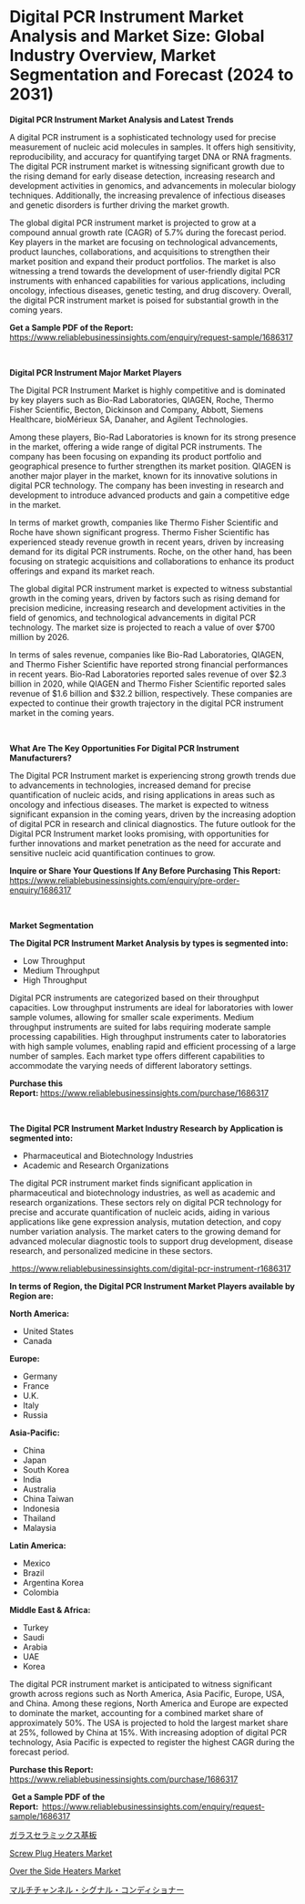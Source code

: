 <p><h1>Digital PCR Instrument Market Analysis and Market Size: Global Industry Overview, Market Segmentation and Forecast (2024 to 2031)</h1></p><p><strong>Digital PCR Instrument Market Analysis and Latest Trends</strong></p>
<p><p>A digital PCR instrument is a sophisticated technology used for precise measurement of nucleic acid molecules in samples. It offers high sensitivity, reproducibility, and accuracy for quantifying target DNA or RNA fragments. The digital PCR instrument market is witnessing significant growth due to the rising demand for early disease detection, increasing research and development activities in genomics, and advancements in molecular biology techniques. Additionally, the increasing prevalence of infectious diseases and genetic disorders is further driving the market growth.</p><p>The global digital PCR instrument market is projected to grow at a compound annual growth rate (CAGR) of 5.7% during the forecast period. Key players in the market are focusing on technological advancements, product launches, collaborations, and acquisitions to strengthen their market position and expand their product portfolios. The market is also witnessing a trend towards the development of user-friendly digital PCR instruments with enhanced capabilities for various applications, including oncology, infectious diseases, genetic testing, and drug discovery. Overall, the digital PCR instrument market is poised for substantial growth in the coming years.</p></p>
<p><strong>Get a Sample PDF of the Report:&nbsp;</strong> <a href="https://www.reliablebusinessinsights.com/enquiry/request-sample/1686317">https://www.reliablebusinessinsights.com/enquiry/request-sample/1686317</a></p>
<p>&nbsp;</p>
<p><strong>Digital PCR Instrument Major Market Players</strong></p>
<p><p>The Digital PCR Instrument Market is highly competitive and is dominated by key players such as Bio-Rad Laboratories, QIAGEN, Roche, Thermo Fisher Scientific, Becton, Dickinson and Company, Abbott, Siemens Healthcare, bioMérieux SA, Danaher, and Agilent Technologies. </p><p>Among these players, Bio-Rad Laboratories is known for its strong presence in the market, offering a wide range of digital PCR instruments. The company has been focusing on expanding its product portfolio and geographical presence to further strengthen its market position. QIAGEN is another major player in the market, known for its innovative solutions in digital PCR technology. The company has been investing in research and development to introduce advanced products and gain a competitive edge in the market.</p><p>In terms of market growth, companies like Thermo Fisher Scientific and Roche have shown significant progress. Thermo Fisher Scientific has experienced steady revenue growth in recent years, driven by increasing demand for its digital PCR instruments. Roche, on the other hand, has been focusing on strategic acquisitions and collaborations to enhance its product offerings and expand its market reach.</p><p>The global digital PCR instrument market is expected to witness substantial growth in the coming years, driven by factors such as rising demand for precision medicine, increasing research and development activities in the field of genomics, and technological advancements in digital PCR technology. The market size is projected to reach a value of over $700 million by 2026.</p><p>In terms of sales revenue, companies like Bio-Rad Laboratories, QIAGEN, and Thermo Fisher Scientific have reported strong financial performances in recent years. Bio-Rad Laboratories reported sales revenue of over $2.3 billion in 2020, while QIAGEN and Thermo Fisher Scientific reported sales revenue of $1.6 billion and $32.2 billion, respectively. These companies are expected to continue their growth trajectory in the digital PCR instrument market in the coming years.</p></p>
<p>&nbsp;</p>
<p><strong>What Are The Key Opportunities For Digital PCR Instrument Manufacturers?</strong></p>
<p><p>The Digital PCR Instrument market is experiencing strong growth trends due to advancements in technologies, increased demand for precise quantification of nucleic acids, and rising applications in areas such as oncology and infectious diseases. The market is expected to witness significant expansion in the coming years, driven by the increasing adoption of digital PCR in research and clinical diagnostics. The future outlook for the Digital PCR Instrument market looks promising, with opportunities for further innovations and market penetration as the need for accurate and sensitive nucleic acid quantification continues to grow.</p></p>
<p><strong>Inquire or Share Your Questions If Any Before Purchasing This Report:</strong> <a href="https://www.reliablebusinessinsights.com/enquiry/pre-order-enquiry/1686317">https://www.reliablebusinessinsights.com/enquiry/pre-order-enquiry/1686317</a></p>
<p>&nbsp;</p>
<p><strong>Market Segmentation</strong></p>
<p><strong>The Digital PCR Instrument Market Analysis by types is segmented into:</strong></p>
<p><ul><li>Low Throughput</li><li>Medium Throughput</li><li>High Throughput</li></ul></p>
<p><p>Digital PCR instruments are categorized based on their throughput capacities. Low throughput instruments are ideal for laboratories with lower sample volumes, allowing for smaller scale experiments. Medium throughput instruments are suited for labs requiring moderate sample processing capabilities. High throughput instruments cater to laboratories with high sample volumes, enabling rapid and efficient processing of a large number of samples. Each market type offers different capabilities to accommodate the varying needs of different laboratory settings.</p></p>
<p><strong>Purchase this Report:&nbsp;</strong><a href="https://www.reliablebusinessinsights.com/purchase/1686317">https://www.reliablebusinessinsights.com/purchase/1686317</a></p>
<p>&nbsp;</p>
<p><strong>The Digital PCR Instrument Market Industry Research by Application is segmented into:</strong></p>
<p><ul><li>Pharmaceutical and Biotechnology Industries</li><li>Academic and Research Organizations</li></ul></p>
<p><p>The digital PCR instrument market finds significant application in pharmaceutical and biotechnology industries, as well as academic and research organizations. These sectors rely on digital PCR technology for precise and accurate quantification of nucleic acids, aiding in various applications like gene expression analysis, mutation detection, and copy number variation analysis. The market caters to the growing demand for advanced molecular diagnostic tools to support drug development, disease research, and personalized medicine in these sectors.</p></p>
<p><a href="https://www.reliablebusinessinsights.com/digital-pcr-instrument-r1686317">&nbsp;https://www.reliablebusinessinsights.com/digital-pcr-instrument-r1686317</a></p>
<p><strong>In terms of Region, the Digital PCR Instrument Market Players available by Region are:</strong></p>
<p>
    <p> <strong> North America: </strong>
        <ul>
            <li>United States</li>
            <li>Canada</li>
        </ul>
        </p> 
    <p> <strong> Europe: </strong>
        <ul>
            <li>Germany</li>
            <li>France</li>
            <li>U.K.</li>
            <li>Italy</li>
            <li>Russia</li>
        </ul>
        </p> 
    <p> <strong> Asia-Pacific: </strong>
        <ul>
            <li>China</li>
            <li>Japan</li>
            <li>South Korea</li>
            <li>India</li>
            <li>Australia</li>
            <li>China Taiwan</li>
            <li>Indonesia</li>
            <li>Thailand</li>
            <li>Malaysia</li>
        </ul>
        </p> 
    <p> <strong> Latin America: </strong>
        <ul>
            <li>Mexico</li>
            <li>Brazil</li>
            <li>Argentina Korea</li>
            <li>Colombia</li>
        </ul>
        </p> 
    <p> <strong> Middle East & Africa: </strong>
        <ul>
            <li>Turkey</li>
            <li>Saudi</li>
            <li>Arabia</li>
            <li>UAE</li>
            <li>Korea</li>
        </ul>
    </p>
    </p>
<p><p>The digital PCR instrument market is anticipated to witness significant growth across regions such as North America, Asia Pacific, Europe, USA, and China. Among these regions, North America and Europe are expected to dominate the market, accounting for a combined market share of approximately 50%. The USA is projected to hold the largest market share at 25%, followed by China at 15%. With increasing adoption of digital PCR technology, Asia Pacific is expected to register the highest CAGR during the forecast period.</p></p>
<p><strong>Purchase this Report: </strong><a href="https://www.reliablebusinessinsights.com/purchase/1686317">https://www.reliablebusinessinsights.com/purchase/1686317</a></p>
<p>&nbsp;<strong>Get a Sample PDF of the Report:&nbsp;&nbsp;</strong><a href="https://www.reliablebusinessinsights.com/enquiry/request-sample/1686317">https://www.reliablebusinessinsights.com/enquiry/request-sample/1686317</a></p>
<p><strong></strong></p>
<p><p><a href="https://github.com/klon646/Market-Research-Report-List-2/blob/main/5274165177479.md">ガラスセラミックス基板</a></p><p><a href="https://github.com/labibmmn112/Market-Research-Report-List-1/blob/main/screw-plug-heaters-market.md">Screw Plug Heaters Market</a></p><p><a href="https://github.com/vregtldg37/Market-Research-Report-List-1/blob/main/over-the-side-heaters-market.md">Over the Side Heaters Market</a></p><p><a href="https://github.com/Alenaieme/Market-Research-Report-List-2/blob/main/3534601177480.md">マルチチャンネル・シグナル・コンディショナー</a></p></p>